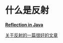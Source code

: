 # 什么是反射

[**Reflection in Java**](https://www.geeksforgeeks.org/reflection-in-java/)

[关于反射的一篇很好的文章](https://www.slideshare.net/kim.mens/basics-of-reflection-in-java)

